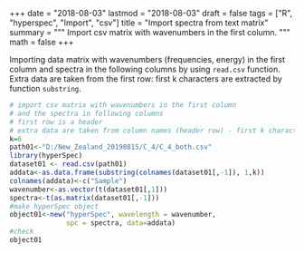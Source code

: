 +++
date = "2018-08-03"
lastmod = "2018-08-03"
draft = false
tags = ["R", "hyperspec", "Import", "csv"]
title = "Import spectra from text matrix"
summary = """
Import csv matrix with wavenumbers in the first column.
"""
math = false
+++

Importing data matrix with wavenumbers (frequencies, energy) in the first column and spectra in the following columns by using `read.csv` function. Extra data are taken from the first row: first k characters are extracted by function `substring`.


```r
# import csv matrix with wavenumbers in the first column
# and the spectra in following columns
# first row is a header
# extra data are taken from column names (header row) - first k characters
k=6
path01<-"D:/New_Zealand_20190815/C_4/C_4_both.csv"
library(hyperSpec)
dataset01 <- read.csv(path01)
addata<-as.data.frame(substring(colnames(dataset01[,-1]), 1,k))
colnames(addata)<-c("Sample")
wavenumber<-as.vector(t(dataset01[,1]))
spectra<-t(as.matrix(dataset01[,-1]))
#make hyperSpec object
object01<-new("hyperSpec", wavelength = wavenumber,
              spc = spectra, data=addata)
#check
object01
```
